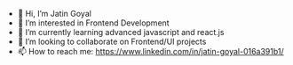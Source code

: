 - 👋 Hi, I’m Jatin Goyal
- 👀 I’m interested in Frontend Development
- 🌱 I’m currently learning advanced javascript and react.js
- 💞️ I’m looking to collaborate on Frontend/UI projects
- 📫 How to reach me: https://www.linkedin.com/in/jatin-goyal-016a391b1/

